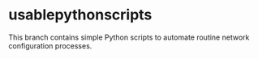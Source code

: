# usablepythonscripts
This branch contains simple Python scripts to automate routine network configuration processes.
